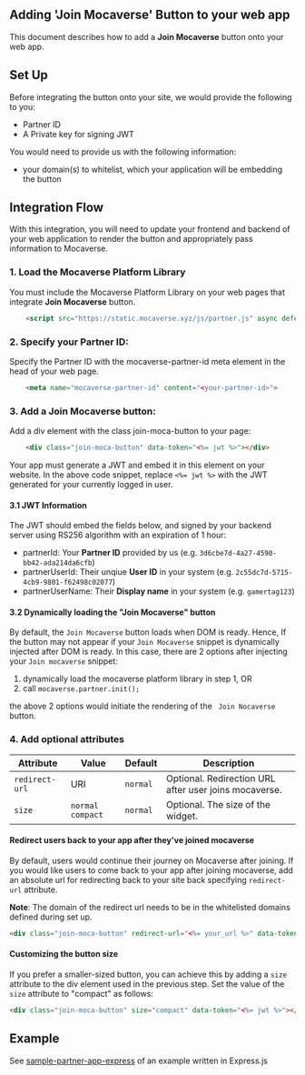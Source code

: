 ## Adding 'Join Mocaverse' Button to your web app

This document describes how to add a **Join Mocaverse** button onto your web app.


## Set Up

Before integrating the button onto your site, we would provide the following to you:
- Partner ID
- A Private key for signing JWT

You would need to provide us with the following information:
- your domain(s) to whitelist, which your application will be embedding the button


## Integration Flow

With this integration, you will need to update your frontend and backend of your web application to render the button and appropriately pass information to Mocaverse.

### 1. Load the Mocaverse Platform Library
You must include the Mocaverse Platform Library on your web pages that integrate **Join Mocaverse** button.

```html
    <script src="https://static.mocaverse.xyz/js/partner.js" async defer></script>
```

### 2. Specify your Partner ID:
Specify the Partner ID with the mocaverse-partner-id meta element in the head of your web page.
```html
    <meta name="mocaverse-partner-id" content="<your-partner-id>"> 
```

### 3. Add a Join Mocaverse button:
Add a div element with the class join-moca-button to your page:
```html
    <div class="join-moca-button" data-token="<%= jwt %>"></div>
```

Your app must generate a JWT and embed it in this element on your website. In the above code snippet, replace `<%= jwt %>` with the JWT generated for your currently logged in user.

#### 3.1 JWT Information
The JWT should embed the fields below, and signed by your backend server using RS256 algorithm with an expiration of 1 hour:

- partnerId: Your **Partner ID** provided by us (e.g. `3d6cbe7d-4a27-4590-bb42-ada214da6cfb`)
- partnerUserId: Their unqiue **User ID** in your system (e.g. `2c55dc7d-5715-4cb9-9801-f62498c02077`)
- partnerUserName: Their **Display name** in your system (e.g. `gamertag123`)

#### 3.2 Dynamically loading the "Join Mocaverse" button
By default, the `Join Mocaverse` button loads when DOM is ready. Hence, If the button may not appear if your `Join Mocaverse` snippet is dynamically injected after DOM is ready. In this case, there are 2 options after injecting your `Join mocaverse` snippet:
1. dynamically load the mocaverse platform library in step 1, OR
2. call `mocaverse.partner.init();`

the above 2 options would initiate the rendering of the ` Join Nocaverse` button.

### 4. Add optional attributes

| Attribute | Value      | Default  | Description                             |
|-----------|------------|----------|-----------------------------------------|
| `redirect-url`  | URI | `normal` | Optional. Redirection URL after user joins mocaverse. |
| `size`    | `normal` `compact` | `normal` | Optional. The size of the widget. |

#### Redirect users back to your app after they've joined mocaverse
By default, users would continue their journey on Mocaverse after joining. If you would like users to come back to your app after joining mocaverse, add an absolute url for redirecting back to your site back specifying `redirect-url` attribute.

**Note**: The domain of the redirect url needs to be in the whitelisted domains defined during set up.

```html
<div class="join-moca-button" redirect-url="<%= your_url %>" data-token="<%= jwt %>"></div>
```

#### Customizing the button size

If you prefer a smaller-sized button, you can achieve this by adding a `size` attribute to the div element used in the previous step. Set the value of the `size` attribute to "compact" as follows:

```html
<div class="join-moca-button" size="compact" data-token="<%= jwt %>"></div>
```


## Example
See [sample-partner-app-express](sample-partner-app-express) of an example written in Express.js
